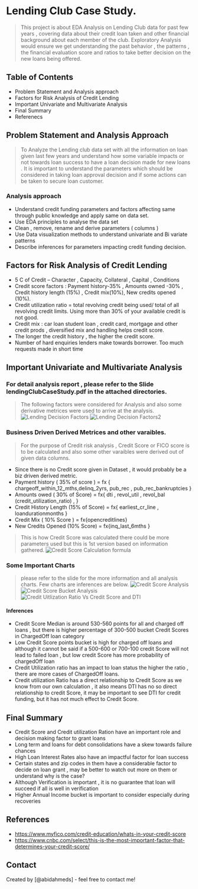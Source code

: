 # Lending Club Case Study.
> This project is about EDA Analysis on Lending Club data for past few years , covering data about their credit loan taken and other financial background about each member of the club.
Exploratory Analysis would ensure we get understanding the past behavior , the patterns , the financial evaluation score and ratios to take better decision on the new loans being offered. 


## Table of Contents
* Problem Statement and Analysis approach
* Factors for Risk Analysis of Credit Lending
* Important Univariate and Multivariate Analysis
* Final Summary
* Referenecs


## Problem Statement and Analysis Approach
> To Analyze the Lending club data set with all the information on loan given last few years and understand how some variable impacts or not towards loan success to have a loan decision made for new loans . It is important to understand the parameters which should be considered in taking loan approval decision and if some actions can be taken to secure loan customer.
### Analysis approach
- Understand credit funding parameters and factors affecting same through public knowledge and apply same on data set.
- Use EDA principles to analyse the data set 
- Clean , remove, rename and derive parameters ( columns )
- Use Data visualization methods to understand univariate and Bi variate patterns 
- Describe inferences for parameters impacting credit funding decision.


## Factors for Risk Analysis of Credit Lending
- 5 C of Credit – Character , Capacity, Collateral , Capital , Conditions 
- Credit score factors : Payment history-35% , Amounts owned -30%  , Credit history length (15%) , Credit mix(10%), New credits opened (10%).
- Credit utilization ratio = total revolving credit being used/  total of all revolving credit limits. Using more than 30% of your available credit is not good.
- Credit mix : car loan  student loan , credit card, mortgage and other credit prods , diversified mix and handling helps credit score.
- The longer the credit history , the higher the credit score.
- Number of hard enquiries lenders make towards borrower. Too much requests made in short time

## Important Univariate and Multivariate Analysis
### For detail analysis report , please refer to the Slide lendingClubCaseStudy.pdf in the attached directories.

> The following factors were considered for Analysis and also some derivative metrices were used to arrive at the analysis.
![Lending Decision Factors](https://github.com/abidahmeds/LendingClubCaseStudy/blob/master/charts/factors1.png)
![Lending Decision Factors2](https://github.com/abidahmeds/LendingClubCaseStudy/blob/master/charts/factors2.png)

### Business Driven Derived Metrices and other varaibles.
> For the purpose of Credit risk analysis , Credit Score or FICO score is to be calculated and also some other varaibles were derived out of given data columns.
- Since there is no Credit score given in Dataset , it would probably be a biz driven derived metric. 
- Payment history ( 35% of score ) = fx  { chargeoff_within_12_mths,delinq_2yrs, pub_rec , pub_rec_bankruptcies }
- Amounts owed ( 30% of Score) =  fx{ dti , revol_util , revol_bal (credit_utilization_ratio) ,   }
- Credit History Length (15% of Score) = fx{ earliest_cr_line , loandurationmonths }
- Credit Mix ( 10% Score ) = fx{opencreditlines}
- New Credits Opened (10% Score) = fx{inq_last_6mths }
> This is how Credit Score was calculated  there could be more parameters used but this is 1st version based on information gathered.
![Credit Score Calculation formula](https://github.com/abidahmeds/LendingClubCaseStudy/blob/master/charts/CreditScoreCalculationFormula.png)

### Some Important Charts
> please refer to the slide for the more information and all analysis charts. Few charts are inferences are below.
![Credit Score Analysis](https://github.com/abidahmeds/LendingClubCaseStudy/blob/master/charts/creditScoreAnalysis.png)
![Credit Score Bucket Analysis ](https://github.com/abidahmeds/LendingClubCaseStudy/blob/master/charts/creditScoreanalysis2.png)
![Credit Uitlization Ratio Vs Credit Score and DTI ](https://github.com/abidahmeds/LendingClubCaseStudy/blob/master/charts/creditScoreRatioAnalysis.png)

#### Inferences
- Credit Score Median is around 530-560 points for all and charged off loans , but there is higher percentage of 300-500 bucket Credit Scores in ChargedOff loan category 
- Low Credit Score points bucket is high for charged off loans and although it cannot be said if a 500-600 or 700-100 credit Score will not lead to failed loan , but low credit Score has more probability of chargedOff loan
- Credit Utilization ratio has an impact to loan status  the higher the ratio , there are more cases of ChargedOff loans.
- Credit utilization Ratio has a direct relationship to Credit Score as we know from our own calculation , it also means DTI has no so direct relationship to credit Score, it may be important to see DTI for credit funding, but it has not much effect to Credit Score.
 

## Final Summary
- Credit Score and Credit utilization Ration have an important role and decision making factor to grant loans
- Long term and loans for debt consolidations have a skew towards failure chances
- High Loan Interest Rates also have an impactful factor for loan success
- Certain states and zip codes in them have a considerable factor to decide on loan grant , may be better to watch out more on them or understand why is the case? 
- Although Verification is important , it is no guarantee that loan will succeed if all is well in verification
- Higher Annual Income bucket is important to consider especially during recoveries

## References
-  https://www.myfico.com/credit-education/whats-in-your-credit-score
-  https://www.cnbc.com/select/this-is-the-most-important-factor-that-determines-your-credit-score/ 

## Contact
Created by [@abidahmeds] - feel free to contact me!


<!-- Optional -->
<!-- ## License -->
<!-- This project is open source and available under the [... License](). -->

<!-- You don't have to include all sections - just the one's relevant to your project -->
